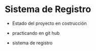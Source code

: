 <h1>Sistema de Registro</h1>

- Estado del proyecto en costrucción

- practicando en git hub
- sistema de registro
